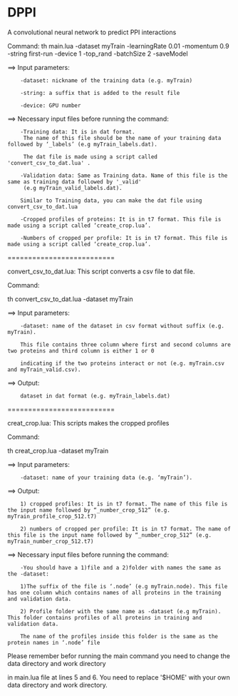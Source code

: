 # DPPI
A convolutional neural network to predict PPI interactions


Command:
th main.lua -dataset myTrain  -learningRate 0.01 -momentum 0.9  -string first-run  -device 1 -top_rand -batchSize 2 -saveModel

==> Input parameters: 

        -dataset: nickname of the training data (e.g. myTrain)

        -string: a suffix that is added to the result file
        
        -device: GPU number
        
              
==> Necessary input files before running the command:

        -Training data: It is in dat format. 
         The name of this file should be the name of your training data followed by ‘_labels’ (e.g myTrain_labels.dat).

         The dat file is made using a script called 'convert_csv_to_dat.lua' . 

        -Validation data: Same as Training data. Name of this file is the same as training data followed by '_valid'
         (e.g myTrain_valid_labels.dat). 

        Similar to Training data, you can make the dat file using convert_csv_to_dat.lua

        -Cropped profiles of proteins: It is in t7 format. This file is made using a script called ‘create_crop.lua’.

        -Numbers of cropped per profile: It is in t7 format. This file is made using a script called ‘create_crop.lua’.

==========================

convert_csv_to_dat.lua: This script converts a csv file to dat file.

Command:

th convert_csv_to_dat.lua -dataset myTrain

==> Input parameters: 

        -dataset: name of the dataset in csv format without suffix (e.g. myTrain).
        
        This file contains three column where first and second columns are two proteins and third column is either 1 or 0
        
        indicating if the two proteins interact or not (e.g. myTrain.csv and myTrain_valid.csv). 
        
==> Output:

        dataset in dat format (e.g. myTrain_labels.dat) 

==========================

creat_crop.lua: This scripts makes the cropped profiles

Command:

th creat_crop.lua -dataset myTrain  

==> Input parameters:

        -dataset: name of your training data (e.g. ‘myTrain’).
        
==> Output:

        1) cropped profiles: It is in t7 format. The name of this file is the input name followed by “_number_crop_512” (e.g. myTrain_profile_crop_512.t7)

        2) numbers of cropped per profile: It is in t7 format. The name of this file is the input name followed by “_number_crop_512” (e.g. myTrain_number_crop_512.t7) 


==> Necessary input files before running the command:

        -You should have a 1)file and a 2)folder with names the same as the -dataset:
        
        1)The suffix of the file is ‘.node’ (e.g myTrain.node). This file has one column which contains names of all proteins in the training and validation data. 

        2) Profile folder with the same name as -dataset (e.g myTrain). This folder contains profiles of all proteins in training and validation data. 
        
        The name of the profiles inside this folder is the same as the protein names in ‘.node’ file 


Please remember befor running the main command you need to change the data directory and work directory 

in main.lua file at lines 5 and 6. You need to replace '$HOME' with your own data directory and work directory. 


